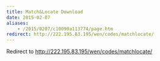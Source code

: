 ```yaml
---
title: Match&Locate Download
date: 2015-02-07
aliases:
    - /2015/0207/c10090a113774/page.htm
redirect: http://222.195.83.195/wen/codes/matchlocate/
---
```


Redirect to http://222.195.83.195/wen/codes/matchlocate/